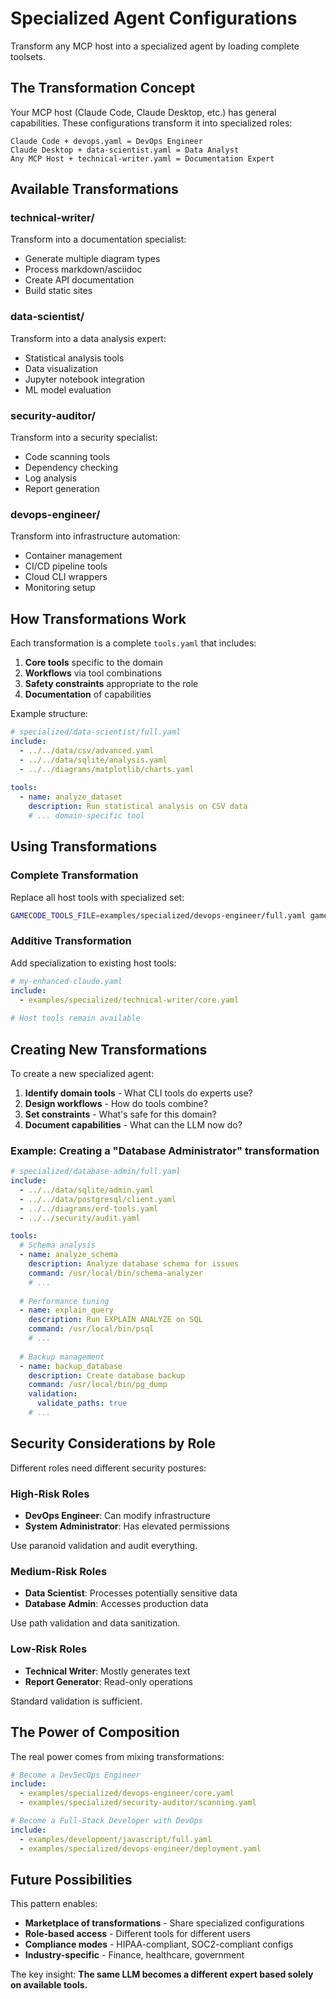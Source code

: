# Specialized Agent Configurations

Transform any MCP host into a specialized agent by loading complete toolsets.

## The Transformation Concept

Your MCP host (Claude Code, Claude Desktop, etc.) has general capabilities. These configurations transform it into specialized roles:

```
Claude Code + devops.yaml = DevOps Engineer
Claude Desktop + data-scientist.yaml = Data Analyst  
Any MCP Host + technical-writer.yaml = Documentation Expert
```

## Available Transformations

### technical-writer/
Transform into a documentation specialist:
- Generate multiple diagram types
- Process markdown/asciidoc
- Create API documentation
- Build static sites

### data-scientist/
Transform into a data analysis expert:
- Statistical analysis tools
- Data visualization
- Jupyter notebook integration
- ML model evaluation

### security-auditor/
Transform into a security specialist:
- Code scanning tools
- Dependency checking
- Log analysis
- Report generation

### devops-engineer/
Transform into infrastructure automation:
- Container management
- CI/CD pipeline tools
- Cloud CLI wrappers
- Monitoring setup

## How Transformations Work

Each transformation is a complete `tools.yaml` that includes:

1. **Core tools** specific to the domain
2. **Workflows** via tool combinations  
3. **Safety constraints** appropriate to the role
4. **Documentation** of capabilities

Example structure:
```yaml
# specialized/data-scientist/full.yaml
include:
  - ../../data/csv/advanced.yaml
  - ../../data/sqlite/analysis.yaml
  - ../../diagrams/matplotlib/charts.yaml
  
tools:
  - name: analyze_dataset
    description: Run statistical analysis on CSV data
    # ... domain-specific tool
```

## Using Transformations

### Complete Transformation
Replace all host tools with specialized set:
```bash
GAMECODE_TOOLS_FILE=examples/specialized/devops-engineer/full.yaml gamecode-mcp2
```

### Additive Transformation
Add specialization to existing host tools:
```yaml
# my-enhanced-claude.yaml
include:
  - examples/specialized/technical-writer/core.yaml
  
# Host tools remain available
```

## Creating New Transformations

To create a new specialized agent:

1. **Identify domain tools** - What CLI tools do experts use?
2. **Design workflows** - How do tools combine?
3. **Set constraints** - What's safe for this domain?
4. **Document capabilities** - What can the LLM now do?

### Example: Creating a "Database Administrator" transformation

```yaml
# specialized/database-admin/full.yaml
include:
  - ../../data/sqlite/admin.yaml
  - ../../data/postgresql/client.yaml
  - ../../diagrams/erd-tools.yaml
  - ../../security/audit.yaml

tools:
  # Schema analysis
  - name: analyze_schema
    description: Analyze database schema for issues
    command: /usr/local/bin/schema-analyzer
    # ...
    
  # Performance tuning  
  - name: explain_query
    description: Run EXPLAIN ANALYZE on SQL
    command: /usr/local/bin/psql
    # ...
    
  # Backup management
  - name: backup_database  
    description: Create database backup
    command: /usr/local/bin/pg_dump
    validation:
      validate_paths: true
    # ...
```

## Security Considerations by Role

Different roles need different security postures:

### High-Risk Roles
- **DevOps Engineer**: Can modify infrastructure
- **System Administrator**: Has elevated permissions

Use paranoid validation and audit everything.

### Medium-Risk Roles  
- **Data Scientist**: Processes potentially sensitive data
- **Database Admin**: Accesses production data

Use path validation and data sanitization.

### Low-Risk Roles
- **Technical Writer**: Mostly generates text
- **Report Generator**: Read-only operations

Standard validation is sufficient.

## The Power of Composition

The real power comes from mixing transformations:

```yaml
# Become a DevSecOps Engineer
include:
  - examples/specialized/devops-engineer/core.yaml
  - examples/specialized/security-auditor/scanning.yaml

# Become a Full-Stack Developer with DevOps
include:
  - examples/development/javascript/full.yaml
  - examples/specialized/devops-engineer/deployment.yaml
```

## Future Possibilities

This pattern enables:
- **Marketplace of transformations** - Share specialized configurations
- **Role-based access** - Different tools for different users
- **Compliance modes** - HIPAA-compliant, SOC2-compliant configs
- **Industry-specific** - Finance, healthcare, government

The key insight: **The same LLM becomes a different expert based solely on available tools.**